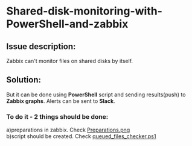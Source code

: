 # Shared-disk-monitoring-with-PowerShell-and-zabbix
## Issue description: 
Zabbix can't monitor files on shared disks by itself. 

## Solution:
But it can be done using **PowerShell** script and sending results(push) to **Zabbix graphs**. Alerts can be sent to **Slack**.




### To do it - 2 things should be done:
a)preparations in zabbix. Check  [Preparations.png](https://github.com/alexdyubkov/Shared-disk-monitoring-with-PowerShell-and-zabbix/blob/main/Preparations.png)
<br>
b)script should be created. Check [queued_files_checker.ps1](https://github.com/alexdyubkov/Shared-disk-monitoring-with-PowerShell-and-zabbix/blob/main/queued_files_checker.ps1)
